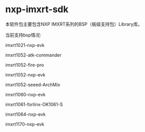 # nxp-imxrt-sdk

本软件包主要包含NXP IMXRT系列的BSP（板级支持包）Library库。

当前支持bsp情况:

imxrt1021-nxp-evk

imxrt1052-atk-commander

imxrt1052-fire-pro

imxrt1052-nxp-evk

imxrt1052-seeed-ArchMix

imxrt1060-nxp-evk

imxrt1061-forlinx-OK1061-S

imxrt1064-nxp-evk

imxrt1170-nxp-evk